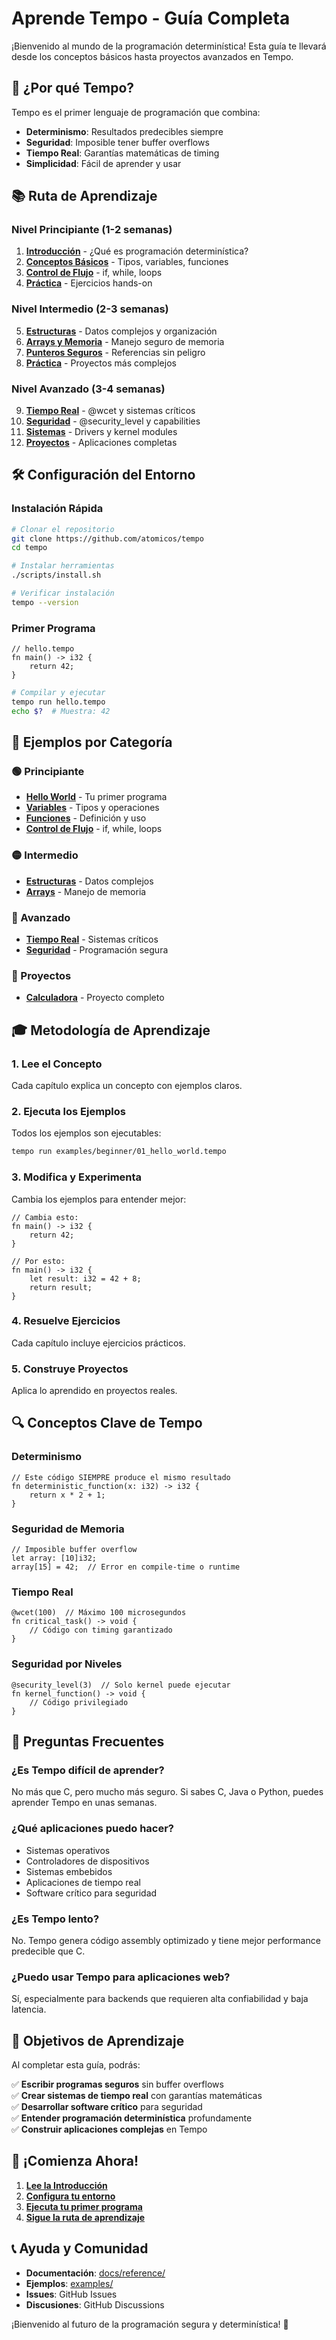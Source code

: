 # Aprende Tempo - Guía Completa

¡Bienvenido al mundo de la programación determinística! Esta guía te llevará desde los conceptos básicos hasta proyectos avanzados en Tempo.

## 🎯 ¿Por qué Tempo?

Tempo es el primer lenguaje de programación que combina:
- **Determinismo**: Resultados predecibles siempre
- **Seguridad**: Imposible tener buffer overflows
- **Tiempo Real**: Garantías matemáticas de timing
- **Simplicidad**: Fácil de aprender y usar

## 📚 Ruta de Aprendizaje

### Nivel Principiante (1-2 semanas)
1. **[Introducción](01-introduction.md)** - ¿Qué es programación determinística?
2. **[Conceptos Básicos](02-basics.md)** - Tipos, variables, funciones
3. **[Control de Flujo](03-control-flow.md)** - if, while, loops
4. **[Práctica](../examples/beginner/)** - Ejercicios hands-on

### Nivel Intermedio (2-3 semanas)
5. **[Estructuras](04-structs.md)** - Datos complejos y organización
6. **[Arrays y Memoria](05-arrays.md)** - Manejo seguro de memoria
7. **[Punteros Seguros](06-pointers.md)** - Referencias sin peligro
8. **[Práctica](../examples/intermediate/)** - Proyectos más complejos

### Nivel Avanzado (3-4 semanas)
9. **[Tiempo Real](07-real-time.md)** - @wcet y sistemas críticos
10. **[Seguridad](08-security.md)** - @security_level y capabilities
11. **[Sistemas](09-systems.md)** - Drivers y kernel modules
12. **[Proyectos](../examples/projects/)** - Aplicaciones completas

## 🛠️ Configuración del Entorno

### Instalación Rápida
```bash
# Clonar el repositorio
git clone https://github.com/atomicos/tempo
cd tempo

# Instalar herramientas
./scripts/install.sh

# Verificar instalación
tempo --version
```

### Primer Programa
```tempo
// hello.tempo
fn main() -> i32 {
    return 42;
}
```

```bash
# Compilar y ejecutar
tempo run hello.tempo
echo $?  # Muestra: 42
```

## 📖 Ejemplos por Categoría

### 🟢 Principiante
- **[Hello World](../examples/beginner/01_hello_world.tempo)** - Tu primer programa
- **[Variables](../examples/beginner/02_variables.tempo)** - Tipos y operaciones
- **[Funciones](../examples/beginner/03_functions.tempo)** - Definición y uso
- **[Control de Flujo](../examples/beginner/04_control_flow.tempo)** - if, while, loops

### 🟡 Intermedio  
- **[Estructuras](../examples/intermediate/05_structs.tempo)** - Datos complejos
- **[Arrays](../examples/intermediate/06_arrays.tempo)** - Manejo de memoria

### 🔴 Avanzado
- **[Tiempo Real](../examples/advanced/07_real_time.tempo)** - Sistemas críticos
- **[Seguridad](../examples/advanced/08_security.tempo)** - Programación segura

### 🚀 Proyectos
- **[Calculadora](../examples/projects/calculator.tempo)** - Proyecto completo

## 🎓 Metodología de Aprendizaje

### 1. Lee el Concepto
Cada capítulo explica un concepto con ejemplos claros.

### 2. Ejecuta los Ejemplos
Todos los ejemplos son ejecutables:
```bash
tempo run examples/beginner/01_hello_world.tempo
```

### 3. Modifica y Experimenta
Cambia los ejemplos para entender mejor:
```tempo
// Cambia esto:
fn main() -> i32 {
    return 42;
}

// Por esto:
fn main() -> i32 {
    let result: i32 = 42 + 8;
    return result;
}
```

### 4. Resuelve Ejercicios
Cada capítulo incluye ejercicios prácticos.

### 5. Construye Proyectos
Aplica lo aprendido en proyectos reales.

## 🔍 Conceptos Clave de Tempo

### Determinismo
```tempo
// Este código SIEMPRE produce el mismo resultado
fn deterministic_function(x: i32) -> i32 {
    return x * 2 + 1;
}
```

### Seguridad de Memoria
```tempo
// Imposible buffer overflow
let array: [10]i32;
array[15] = 42;  // Error en compile-time o runtime
```

### Tiempo Real
```tempo
@wcet(100)  // Máximo 100 microsegundos
fn critical_task() -> void {
    // Código con timing garantizado
}
```

### Seguridad por Niveles
```tempo
@security_level(3)  // Solo kernel puede ejecutar
fn kernel_function() -> void {
    // Código privilegiado
}
```

## 🤔 Preguntas Frecuentes

### ¿Es Tempo difícil de aprender?
No más que C, pero mucho más seguro. Si sabes C, Java o Python, puedes aprender Tempo en unas semanas.

### ¿Qué aplicaciones puedo hacer?
- Sistemas operativos
- Controladores de dispositivos
- Sistemas embebidos
- Aplicaciones de tiempo real
- Software crítico para seguridad

### ¿Es Tempo lento?
No. Tempo genera código assembly optimizado y tiene mejor performance predecible que C.

### ¿Puedo usar Tempo para aplicaciones web?
Sí, especialmente para backends que requieren alta confiabilidad y baja latencia.

## 🎯 Objetivos de Aprendizaje

Al completar esta guía, podrás:

✅ **Escribir programas seguros** sin buffer overflows  
✅ **Crear sistemas de tiempo real** con garantías matemáticas  
✅ **Desarrollar software crítico** para seguridad  
✅ **Entender programación determinística** profundamente  
✅ **Construir aplicaciones complejas** en Tempo  

## 🚀 ¡Comienza Ahora!

1. **[Lee la Introducción](01-introduction.md)**
2. **[Configura tu entorno](#configuración-del-entorno)**
3. **[Ejecuta tu primer programa](#primer-programa)**
4. **[Sigue la ruta de aprendizaje](#ruta-de-aprendizaje)**

## 📞 Ayuda y Comunidad

- **Documentación**: [docs/reference/](../reference/)
- **Ejemplos**: [examples/](../examples/)
- **Issues**: GitHub Issues
- **Discusiones**: GitHub Discussions

¡Bienvenido al futuro de la programación segura y determinística! 🎉